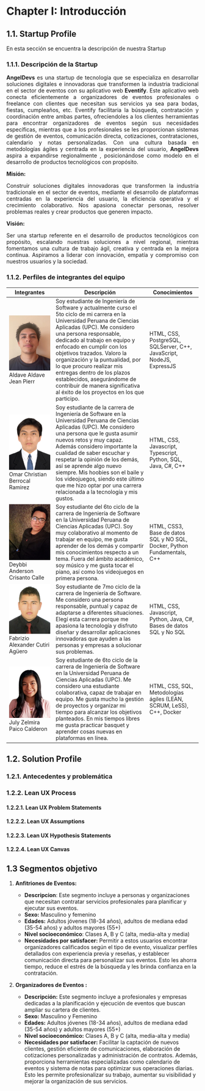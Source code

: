 # Chapter I: Introducción

## 1.1. Startup Profile
En esta sección se encuentra la descripción de nuestra Startup

### 1.1.1. Descripción de la Startup
<div style="text-align: justify">

**AngelDevs** es una startup de tecnologia que se especializa en desarrollar soluciones digitales e innovadoras que transformen la industria tradicional en el sector de eventos con su aplicativo web **Eventify**. Este aplicativo web conecta eficientemente a organizadores de eventos profesionales o freelance con clientes que necesitan sus servicios ya sea para bodas, fiestas, cumpleaños, etc. Eventify facilitaria la búsqueda, contratación y coordinación entre ambas partes, ofreciendoles a los clientes herramientas para encontrar organizadores de eventos según sus necesidades específicas, mientras que a los profesionales se les proporcionan sistemas de gestión de eventos, comunicación directa, cotizaciones, contrataciones, calendario y notas personalizadas. Con una cultura basada en metodologías ágiles y centrada en la experiencia del usuario, **AngelDevs** aspira a expandirse regionalmente , posicionándose como modelo en el desarrollo de productos tecnológicos con propósito.

**Misión:**

Construir soluciones digitales innovadoras que transformen la industria tradicionale en el sector de eventos, mediante el desarrollo de plataformas centradas en la experiencia del usuario, la eficiencia operativa y el crecimiento colaborativo.
Nos apasiona conectar personas, resolver problemas reales y crear productos que generen impacto.

**Visión:**

Ser una startup referente en el desarrollo de productos tecnológicos con propósito, escalando nuestras soluciones a nivel regional, mientras fomentamos una cultura de trabajo ágil, creativa y centrada en la mejora continua.
Aspiramos a liderar con innovación, empatía y compromiso con nuestros usuarios y la sociedad.

</div>

### 1.1.2. Perfiles de integrantes del equipo

| **Integrantes**                                                                                  | **Descripción**                                                                                                                                                                                                                                                                                                                                                                                                                                                                             | **Conocimientos**                                                       |
|--------------------------------------------------------------------------------------------------|---------------------------------------------------------------------------------------------------------------------------------------------------------------------------------------------------------------------------------------------------------------------------------------------------------------------------------------------------------------------------------------------------------------------------------------------------------------------------------------------|-------------------------------------------------------------------------|
| ![Foto de Jean Pierr](../assets/chapter-I/foto_Jean.jpeg) <br> Aldave Aldave Jean Pierr              | Soy estudiante de Ingeniería de Software y actualmente curso el 5to ciclo de mi carrera en la Universidad Peruana de Ciencias Aplicadas (UPC). Me considero una persona responsable, dedicado al trabajo en equipo y enfocado en cumplir con los objetivos trazados. Valoro la organización y la puntualidad, por lo que procuro realizar mis entregas dentro de los plazos establecidos, asegurándome de contribuir de manera significativa al éxito de los proyectos en los que participo. | HTML, CSS, PostgreSQL, SQLServer, C++, JavaScript, NodeJS, ExpressJS    |
| ![Foto de Omar](../assets/chapter-I/foto_Omar.jpg) <br> Omar Christian Berrocal Ramirez              | Soy estudiante de la carrera de Ingeniería de Software en la Universidad Peruana de Ciencias Aplicadas (UPC). Me considero una persona que le gusta asumir nuevos retos y muy capaz. Además considero importante la cualidad de saber escuchar y respetar la opinión de los demás, así se aprende algo nuevo siempre. Mis hoobies son el baile y los videojuegos, siendo este último que me hizo optar por una carrera relacionada a la tecnología y mis gustos.                                                                                    | HTML, CSS, Javascript, Typescript, Python, SQL, Java, C#, C++   |
| ![Foto de Deybbi](../assets/chapter-I/foto_Deybbi.jpg)  <br> Deybbi Anderson Crisanto Calle      | Soy estudiante del 6to ciclo de la carrera de Ingeniería de Software en la Universidad Peruana de Ciencias Aplicadas (UPC). Soy muy colaborativo al momento de trabajar en equipo, me gusta aprender de los demás y compartir mis conocimientos respecto a un tema. Fuera del ámbito académico, soy músico y me gusta tocar el piano, así como los videojuegos en primera persona.                                                                                                         | HTML, CSS3, Base de datos SQL y NO SQL, Docker, Python Fundamentals, C++ |
| ![Foto de Fabrizio](../assets/chapter-I/foto_Fabrizio.png) <br> Fabrizio Alexander Cutiri Agüero | Soy estudiante de 7mo ciclo de la carrera de Ingeniería de Software. Me considero una persona responsable, puntual y capaz de adaptarse a diferentes situaciones. Elegí esta carrera porque me apasiona la tecnología y disfruto diseñar y desarrollar aplicaciones innovadoras que ayuden a las personas y empresas a solucionar sus problemas.                                                                                                                                            | HTML, CSS, Javascript, Python, Java, C#, Bases de datos SQL y No SQL    |
| ![Foto de July](../assets/chapter-I/foto_July.jpg) <br> July Zelmira Paico Calderon              | Soy estudiante de 6to ciclo de la carrera de Ingeniería de Software en la Universidad Peruana de Ciencias Aplicadas (UPC). Me considero una estudiante colaborativa, capaz de trabajar en equipo. Me gusta mucho la gestión de proyectos y organizar mi tiempo para alcanzar los objetivos planteados. En mis tiempos libres me gusta practicar basquet y aprender cosas nuevas en plataformas en línea.                                                                                    | HTML, CSS, SQL, Metodologías ágiles (LEAN, SCRUM, LeSS), C++, Docker    |
## 1.2. Solution Profile

### 1.2.1. Antecedentes y problemática


### 1.2.2. Lean UX Process

#### 1.2.2.1. Lean UX Problem Statements


#### 1.2.2.2. Lean UX Assumptions


#### 1.2.2.3. Lean UX Hypothesis Statements


#### 1.2.2.4. Lean UX Canvas


## 1.3 Segmentos objetivo

1. **Anfitriones de Eventos:**


   - **Descripcion**: Este segmento incluye a personas y organizaciones que necesitan contratar servicios profesionales para planificar y ejecutar sus eventos.
   - **Sexo:** Masculino y femenino
   - **Edades:** Adultos jóvenes (18-34 años), adultos de mediana edad (35-54 años) y adultos mayores (55+)
   - **Nivel socioeconómico**: Clases A, B y C (alta, media-alta y media)
   - **Necesidades por satisfacer:** Permitir a estos usuarios encontrar organizadores calificados según el tipo de evento, visualizar perfiles detallados con experiencia previa y reseñas, y establecer comunicación directa para personalizar sus eventos. Esto les ahorra tiempo, reduce el estrés de la búsqueda y les brinda confianza en la contratación.


2. **Organizadores de Eventos :**


   - **Descripción:** Este segmento incluye a profesionales y empresas dedicadas a la planificación y ejecución de eventos que buscan ampliar su cartera de clientes.
   - **Sexo:** Masculino y Femenino
   - **Edades:** Adultos jóvenes (18-34 años), adultos de mediana edad (35-54 años) y adultos mayores (55+)
   - **Nivel socioeconómico:** Clases A, B y C (alta, media-alta y media)
   - **Necesidades por satisfacer:** Facilitar la captación de nuevos clientes, gestión eficiente de comunicaciones, elaboración de cotizaciones personalizadas y administración de contratos. Además, proporciona herramientas especializadas como calendario de eventos y sistema de notas para optimizar sus operaciones diarias. Esto les permite profesionalizar su trabajo, aumentar su visibilidad y mejorar la organización de sus servicios.